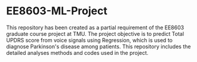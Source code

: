 # EE8603-ML-Project
This repository has been created as a partial requirement of the EE8603 graduate course project at TMU. The project objective is to predict Total UPDRS score from voice signals using Regression, which is used to diagnose Parkinson's disease among patients. This repository includes the detailed analyses methods and codes used in the project.
